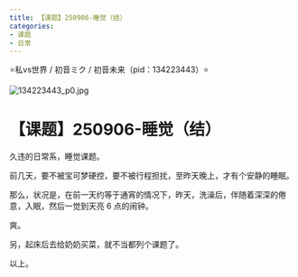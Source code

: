 ```yaml
---
title: 【课题】250906-睡觉（结）
categories:
- 课题
- 日常
---
```


⭐私vs世界 / 初音ミク / 初音未来（pid：134223443）⭐

![134223443_p0.jpg](https://byyw-oss1.oss-cn-hangzhou.aliyuncs.com/img/2025/09/06-c66dc8103a2dbd724835b59ab30cc17a-134223443_p0.jpg.webp)

# 【课题】250906-睡觉（结）

久违的日常系，睡觉课题。

前几天，要不被宝可梦硬控，要不被行程担扰，至昨天晚上，才有个安静的睡眠。

那么，状况是，在前一天约等于通宵的情况下，昨天，洗澡后，伴随着深深的倦意，入眠，然后一觉到天亮 6 点的闹钟。

爽。

另，起床后去给奶奶买菜，就不当都列个课题了。

以上。

